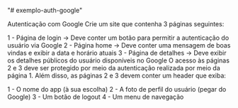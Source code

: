 "# exemplo-auth-google" 

Autenticação com Google
Crie um site que contenha 3 páginas seguintes:

1 - Página de login -> Deve conter um botão para permitir a autenticação do usuário via Google
2 - Página home -> Deve conter uma mensagem de boas vindas e exibir a data e horário atuais
3 - Página de detalhes -> Deve exibir os detalhes públicos do usuário disponíveis no Google
O acesso às páginas 2 e 3 deve ser protegido por meio da autenticação realizada por meio da página 1. Além disso, as páginas 2 e 3 devem conter um header que exiba:

1 - O nome do app (à sua escolha)
2 - A foto de perfil do usuário (pegar do Google)
3 - Um botão de logout
4 - Um menu de navegação
